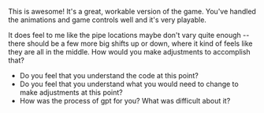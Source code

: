 This is awesome!  It's a great, workable version of the game.  You've handled the animations and game controls well and it's very playable.

It does feel to me like the pipe locations maybe don't vary quite enough -- there should be a few more big shifts up or down, where it kind of feels like they are all in the middle.  How would you make adjustments to accomplish that?

 * Do you feel that you understand the code at this point?
 * Do you feel that you understand what you would need to change to make adjustments at this point?
 * How was the process of gpt for you?  What was difficult about it?

